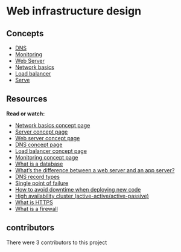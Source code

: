 # Web infrastructure design

## Concepts
- [DNS]()
- [Monitoring]()
- [Web Server]()
- [Network basics]()
- [Load balancer]()
- [Serve]()


## Resources
**Read or watch:**
- [Network basics concept page]()
- [Server concept page]()
- [Web server concept page]()
- [DNS concept page]()
- [Load balancer concept page]()
- [Monitoring concept page]()
- [What is a database](https://www.techtarget.com/searchdatamanagement/definition/database)
- [What’s the difference between a web server and an app server?]()
- [DNS record types]()
- [Single point of failure]()
- [How to avoid downtime when deploying new code]()
- [High availability cluster (active-active/active-passive)]()
- [What is HTTPS]()
- [What is a firewall]()

## contributors
There were 3 contributors to this project
